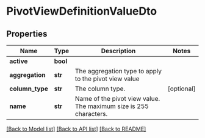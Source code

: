 # PivotViewDefinitionValueDto

## Properties
Name | Type | Description | Notes
------------ | ------------- | ------------- | -------------
**active** | **bool** |  | 
**aggregation** | **str** | The aggregation type to apply to the pivot view value | 
**column_type** | **str** | The column type. | [optional] 
**name** | **str** | Name of the pivot view value. The maximum size is 255 characters. | 

[[Back to Model list]](../README.md#documentation-for-models) [[Back to API list]](../README.md#documentation-for-api-endpoints) [[Back to README]](../README.md)


